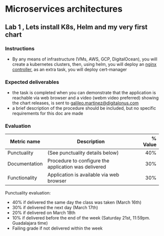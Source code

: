 # Microservices architectures
## Lab 1 , Lets install K8s, Helm and my very first chart

### Instructions
- By any means of infrastructure (VMs, AWS, GCP, DigitalOcean), you will create a kubernetes clusters, then, using helm, you will deploy an [nginx controller](https://github.com/helm/charts/tree/master/stable/nginx-ingress), as an extra task, you will deploy cert-manager



### Expected deliverables
- the task is completed when you can demonstrate that the application is reachable via web browser and a video (webm video preferred) showing the chart releases, is sent to galileo.martinez@digitalonus.com
- a brief description of the procedure should be included, but no specific requirements for this doc are made



### Evaluation
| Metric name | Description | % Value |
| ----------- |-------------| -------:|
| Punctuality   | (See punctuality details below) | 40% |
| Documentation   | Procedure to configure the application was delivered | 30% |
| Functionality   | Application is available via web browser | 30% |

Punctuality evaluation:
- 40% if delivered the same day the class was taken (March 16th)
- 30% if delivered the next day (March 17th)
- 20% if delivered on March 18th
- 10% if delivered before the end of the week (Saturday 21st, 11:59pm. Guadalajara time)
- Failing grade if not delivered within the week
